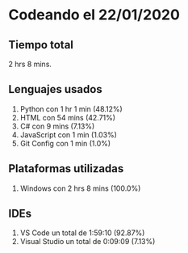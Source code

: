 # Codeando el 22/01/2020

## Tiempo total
2 hrs 8 mins.

## Lenguajes usados
1. Python con 1 hr 1 min (48.12%)
1. HTML con 54 mins (42.71%)
1. C# con 9 mins (7.13%)
1. JavaScript con 1 min (1.03%)
1. Git Config con 1 min (1.0%)

## Plataformas utilizadas
1. Windows con 2 hrs 8 mins (100.0%)

## IDEs
1. VS Code un total de 1:59:10 (92.87%)
1. Visual Studio un total de 0:09:09 (7.13%)
